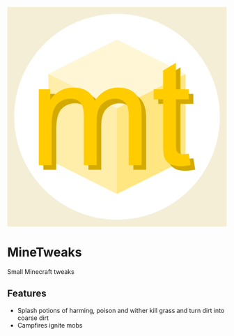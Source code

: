 ![MineTweaks logo](src/main/resources/logo.png)
# MineTweaks
Small Minecraft tweaks

## Features
- Splash potions of harming, poison and wither kill grass and turn dirt into coarse dirt
- Campfires ignite mobs
